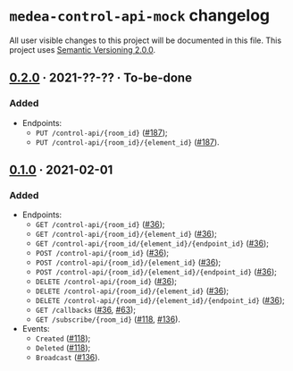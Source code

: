 `medea-control-api-mock` changelog
==================================

All user visible changes to this project will be documented in this file. This project uses [Semantic Versioning 2.0.0].




## [0.2.0] · 2021-??-?? · To-be-done
[0.2.0]: /../../tree/medea-control-api-mock-0.2.0/mock/control-api

### Added

- Endpoints:
    - `PUT /control-api/{room_id}` ([#187]);
    - `PUT /control-api/{room_id}/{element_id}` ([#187]).

[#187]: /../../pull/187




## [0.1.0] · 2021-02-01
[0.1.0]: /../../tree/medea-control-api-mock-0.1.0/mock/control-api

### Added

- Endpoints:
    - `GET /control-api/{room_id}` ([#36]);
    - `GET /control-api/{room_id}/{element_id}` ([#36]);
    - `GET /control-api/{room_id/{element_id}/{endpoint_id}` ([#36]);
    - `POST /control-api/{room_id}` ([#36]);
    - `POST /control-api/{room_id}/{element_id}` ([#36]);
    - `POST /control-api/{room_id}/{element_id}/{endpoint_id}` ([#36]);
    - `DELETE /control-api/{room_id}` ([#36]);
    - `DELETE /control-api/{room_id}/{element_id}` ([#36]);
    - `DELETE /control-api/{room_id}/{element_id}/{endpoint_id}` ([#36]);
    - `GET /callbacks` ([#36], [#63]);
    - `GET /subscribe/{room_id}` ([#118], [#136]).
- Events:
    - `Created` ([#118]);
    - `Deleted` ([#118]);
    - `Broadcast` ([#136]).

[#36]: /../../pull/36
[#63]: /../../pull/63
[#118]: /../../pull/118
[#136]: /../../pull/136





[Semantic Versioning 2.0.0]: https://semver.org
